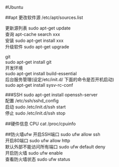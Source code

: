 #Ubuntu

##apt
更改软件源 /etc/apt/sources.list  

更新源列表 sudo apt-get update  
查询  apt-cache search xxx  
安装  sudo apt-get install xxx  
升级软件 sudo apt-get upgrade  

git  
sudo apt-get install git  
开发环境  
sudo apt-get install build-essential  
后台服务管理(设定/etc/init.d/ 下面的命令是否开机启动)  
sudo apt-get install sysv-rc-conf  

###SSH
sudo apt-get install openssh-server  
配置 /etc/ssh/sshd_config  
启动 sudo /etc/init.d/ssh start  
停止 sudo /etc/init.d/ssh stop  

##硬件信息
CPU   cat /proc/cpuinfo  

##防火墙ufw
开启SSH端口 sudo ufw allow ssh  
开启80端口 sudo ufw allow http  
默认外部不能访问所有端口 sudo ufw default deny  
开启防火墙 sudo ufw enable  
查看防火墙状态 sudo ufw status  